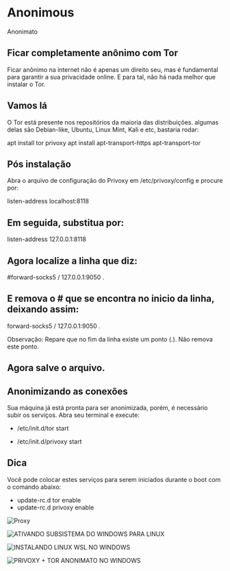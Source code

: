 # Anonimous

 Anonimato

## Ficar completamente anônimo com Tor

Ficar anônimo na internet não é apenas um direito seu, mas é fundamental para garantir a sua privacidade online. E para tal, não há nada melhor que instalar o Tor.

## Vamos lá

O Tor está presente nos repositórios da maioria das distribuições. algumas delas são Debian-like, Ubuntu, Linux Mint, Kali e etc, bastaria rodar:

apt install tor privoxy 
apt install apt-transport-https apt-transport-tor

## Pós instalação

Abra o arquivo de configuração do Privoxy em /etc/privoxy/config e procure por:

listen-address localhost:8118

## Em seguida, substitua por:

listen-address 127.0.0.1:8118

## Agora localize a linha que diz:

#forward-socks5 / 127.0.0.1:9050 .

## E remova o # que se encontra no inicio da linha, deixando assim:

forward-socks5 / 127.0.0.1:9050 .

Observação: Repare que no fim da linha existe um ponto (.). Não remova este ponto.

## Agora salve o arquivo.

## Anonimizando as conexões
Sua máquina já está pronta para ser anonimizada, porém, é necessário subir os serviços. Abra seu terminal e execute:

- /etc/init.d/tor start 

- /etc/init.d/privoxy start

## Dica 

Você pode colocar estes serviços para serem iniciados durante o boot com o comando abaixo:

- update-rc.d tor enable 
- update-rc.d privoxy enable

![Proxy](https://static.imasters.com.br/wp-content/uploads/2018/06/06105459/Maan.jpg)

![ATIVANDO SUBSISTEMA DO WINDOWS PARA LINUX](https://www.youtube.com/watch?v=NU5eZbyogW0)

![INSTALANDO LINUX WSL NO WINDOWS](https://www.youtube.com/watch?v=i-l69xigO4k)

![PRIVOXY + TOR ANONIMATO NO WINDOWS](https://www.youtube.com/watch?v=ndQ2zfniHns)



